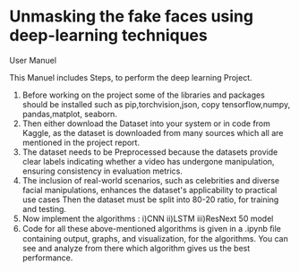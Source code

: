 # Unmasking the fake faces using deep-learning techniques
User Manuel

This Manuel includes Steps, to perform the deep learning Project.
1. Before working on the project some of the libraries and packages should be installed such as pip,torchvision,json, copy tensorflow,numpy, pandas,matplot, seaborn.
2. Then either download the Dataset into your system or in code from Kaggle, as the dataset is downloaded from many sources which all are mentioned in the project report.
3. The dataset needs to be Preprocessed because the datasets provide clear labels indicating whether a video has undergone manipulation, ensuring consistency in evaluation metrics. 
4. The inclusion of real-world scenarios, such as celebrities and diverse facial manipulations, enhances the dataset's applicability to practical use cases
  Then the dataset must be split into 80-20 ratio, for training and testing.
 5. Now implement the algorithms :
  i)CNN
  ii)LSTM
  iii)ResNext 50 model
  6. Code for all these above-mentioned algorithms is given in a .ipynb ﬁle containing output, graphs, and visualization, for the algorithms. You can see and analyze from there which algorithm gives us the best performance.

